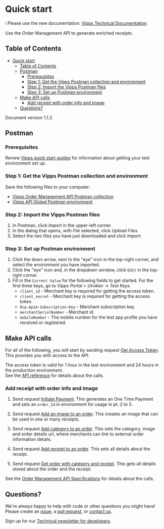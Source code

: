 <!-- START_METADATA
---
title: Quick start
sidebar_position: 20
pagination_next: null
pagination_prev: null
---
END_METADATA -->

# Quick start

<!-- START_COMMENT -->

ℹ️ Please use the new documentation:
[Vipps Technical Documentation](https://vippsas.github.io/vipps-developer-docs/).

<!-- END_COMMENT -->

Use the Order Management API to generate enriched receipts.

<!-- START_TOC -->

## Table of Contents

- [Quick start](#quick-start)
  - [Table of Contents](#table-of-contents)
  - [Postman](#postman)
    - [Prerequisites](#prerequisites)
    - [Step 1: Get the Vipps Postman collection and environment](#step-1-get-the-vipps-postman-collection-and-environment)
    - [Step 2: Import the Vipps Postman files](#step-2-import-the-vipps-postman-files)
    - [Step 3: Set up Postman environment](#step-3-set-up-postman-environment)
  - [Make API calls](#make-api-calls)
    - [Add receipt with order info and image](#add-receipt-with-order-info-and-image)
  - [Questions?](#questions)

<!-- END_TOC -->

Document version 1.1.2.

## Postman

### Prerequisites

Review
[Vipps quick start guides](https://vippsas.github.io/vipps-developer-docs/docs/vipps-developers/quick-start-guides)
for information about getting your test environment set up.

### Step 1: Get the Vipps Postman collection and environment

Save the following files to your computer:

* [Vipps Order Management API Postman collection](tools/vipps-order-management-api-postman-collection.json)
* [Vipps API Global Postman environment](https://raw.githubusercontent.com/vippsas/vipps-developers/master/tools/vipps-api-global-postman-environment.json)

### Step 2: Import the Vipps Postman files

1. In Postman, click *Import* in the upper-left corner.
1. In the dialog that opens, with *File* selected, click *Upload Files*.
1. Select the two files you have just downloaded and click *Import*.

### Step 3: Set up Postman environment

1. Click the down arrow, next to the "eye" icon in the top-right corner, and select the environment you have imported.
2. Click the "eye" icon and, in the dropdown window, click `Edit` in the top-right corner.
3. Fill in the `Current Value` for the following fields to get started. For the first three keys, go to *Vipps Portal* > *Utvikler* ->  *Test Keys*.
   * `client_id` - Merchant key is required for getting the access token.
   * `client_secret` - Merchant key is required for getting the access token.
   * `Ocp-Apim-Subscription-Key` - Merchant subscription key.
   * `merchantSerialNumber` - Merchant id.
   * `mobileNumber` - The mobile number for the test app profile you have received or registered.

## Make API calls

For all of the following, you will start by sending request [Get Access Token](https://vippsas.github.io/vipps-developer-docs/api/ecom#tag/Authorization-Service/operation/fetchAuthorizationTokenUsingPost).
This provides you with access to the API.

The access token is valid for 1 hour in the test environment
and 24 hours in the production environment.  
See the
[API reference](https://vippsas.github.io/vipps-developer-docs/api/order-management)
for details about the calls.

### Add receipt with order info and image

1. Send request [Initiate Payment](https://vippsas.github.io/vipps-developer-docs/api/ecom#tag/Vipps-eCom-API/operation/initiatePaymentV3UsingPOST).
   This generates an One Time Payment and sets an `order_Id` in environment for usage in pt. 2 to 5.

2. Send request [Add an image to an order](https://vippsas.github.io/vipps-developer-docs/api/order-management#tag/Image/operation/postImage).
   This creates an image that can be used in one or many receipts.

3. Send request [Add category to an order](https://vippsas.github.io/vipps-developer-docs/api/order-management#tag/Category/operation/putCategoryV2).
   This sets the category, image and 
order details url, where merchants can link to external order information details.

4. Send request [Add receipt to an order](https://vippsas.github.io/vipps-developer-docs/api/order-management#tag/Receipt/operation/postReceiptV2).
   This sets all details about the receipt.

5. Send request [Get order with category and receipt](https://vippsas.github.io/vipps-developer-docs/api/order-management#tag/Order/operation/getOrderV2).
   This gets all details stored about the order and the receipt.

See the [Order Management API Specifications](https://vippsas.github.io/vipps-developer-docs/api/order-management) for details about the calls.


## Questions?

We're always happy to help with code or other questions you might have!
Please create an [issue](https://github.com/vippsas/vipps-qr-api/issues),
a [pull request](https://github.com/vippsas/vipps-order-management-api/pulls),
or [contact us](https://vippsas.github.io/vipps-developer-docs/docs/vipps-developers/contact).

Sign up for our [Technical newsletter for developers](https://vippsas.github.io/vipps-developer-docs/docs/vipps-developers/newsletters).
